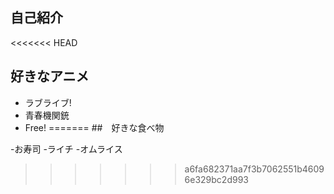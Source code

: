 ##  自己紹介

<<<<<<< HEAD
##   好きなアニメ

- ラブライブ!
- 青春機関銃
- Free!
=======
##　好きな食べ物

-お寿司
-ライチ
-オムライス
>>>>>>> a6fa682371aa7f3b7062551b46096e329bc2d993
